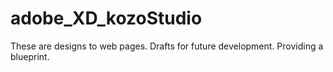 # adobe_XD_kozoStudio

These are designs to web pages. Drafts for future development. Providing a blueprint.
